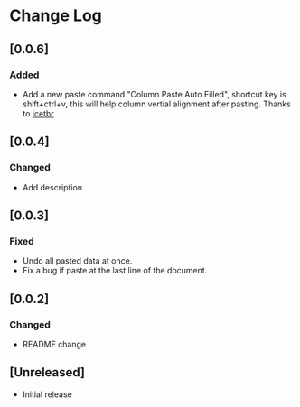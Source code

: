 # Change Log
## [0.0.6]
### Added
- Add a new paste command "Column Paste Auto Filled", shortcut key is shift+ctrl+v, this will help column vertial alignment after pasting. Thanks to [icetbr](https://github.com/icetbr) 

## [0.0.4]
### Changed
- Add description 

## [0.0.3]
### Fixed
- Undo all pasted data at once.
- Fix a bug if paste at the last line of the document. 

## [0.0.2]
### Changed
- README change  

## [Unreleased]

- Initial release